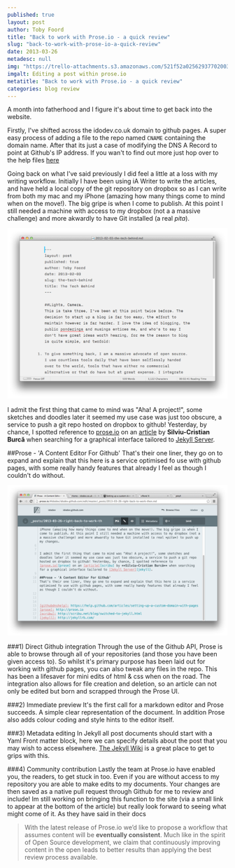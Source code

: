 ```yaml
---
published: true
layout: post
author: Toby Foord
title: "Back to work with Prose.io - a quick review"
slug: "back-to-work-with-prose-io-a-quick-review"
date: 2013-03-26
metadesc: null
img: "https://trello-attachments.s3.amazonaws.com/521f52a02562937702003295/525e80089c356f225e002380/b80a6332964cd5a15fd8b465b48ef8f9/upload_2013-10-16_at_1.01.13_pm.png"
imgalt: Editing a post within prose.io
metatitle: "Back to work with Prose.io - a quick review"
categories: blog review
---
```


A month into fatherhood and I figure it's about time to get back into the website.

Firstly, I've shifted across the idodev.co.uk domain to github pages. A super easy process of adding a file to the repo named `CNAME` containing the domain name. After that its just a case of modifying the DNS A Record to point at Github's IP address. If you wan't to find out more just hop over to the help files [here][githubdnshelp]

Going back on what I've said previously I did feel a little at a loss with my writing workflow. Initially I have been using iA Writer to write the articles, and have held a local copy of the git repository on dropbox so as I can write from both my mac and my iPhone (amazing how many things come to mind when on the move!). The big gripe is when I come to publish. At this point I still needed a machine with access to my dropbox (not a a massive challenge) and more akwardly to have Git installed (a real *pita*).

![Editing a post with iaWriter](/blog/images/right-back-to-work-then/ia-writer.png)

I admit the first thing that came to mind was "Aha! A project!", some sketches and doodles later it seemed my use case was just too obscure, a service to push a git repo hosted on dropbox to github! Yesterday, by chance, I spotted reference to [prose.io][prose] on an [article][scribu] by **Silviu-Cristian Burcă** when searching for a graphical interface tailored to [Jekyll Server][jekyll].

##Prose - 'A Content Editor For Github'
That's their one liner, they go on to expand and explain that this here is a service optimised fo use with github pages, with some really handy features that already I feel as though I couldn't do without.

![Editing a post with prose.io](/blog/images/right-back-to-work-then/prose-edit.png)

###1) Direct Github integration
Through the use of the Github API, Prose is able to browse through all of your repositories (and those you have been given access to). So whilst it's primary purpose has been laid out for working with github pages, you can also tweak any files in the repo. This has been a lifesaver for mini edits of html & css when on the road. The integration also allows for file creation and deletion, so an article can not only be edited but born and scrapped through the Prose UI.

###2) Immediate preview
It's the first call for a markdown editor and Prose succeeds. A simple clear representation of the document. In addition Prose also adds colour coding and style hints to the editor itself.

###3) Metadata editing
In Jekyll all post documents should start with a Yaml Front matter block, here we can specify details about the post that you may wish to access elsewhere. [The Jekyll Wiki][jekyllyaml] is a great place to get to grips with this.

###4) Community contribution
Lastly the team at Prose.io have enabled you, the readers, to get stuck in too. Even if you are without access to my repository you are able to make edits to my documents. Your changes are then saved as a native pull request through Github for me to review and include! Im still working on bringing this function to the site (via a small link to appear at the bottom of the article) but really look forward to seeing what might come of it. As they have said in their docs

>With the latest release of Prose.io we’d like to propose a workflow that assumes content will be **eventually consistent**. Much like in the spirit of Open Source development, we claim that continuously improving content in the open leads to better results than applying the best review process available.


[githubdnshelp]: https://help.github.com/articles/setting-up-a-custom-domain-with-pages
[prose]: http://prose.io
[scribu]: http://scribu.net/blog/switched-to-jekyll.html
[jekyll]: http://jekyllrb.com/
[jekyllyaml]: https://github.com/mojombo/jekyll/wiki/YAML-Front-Matter
